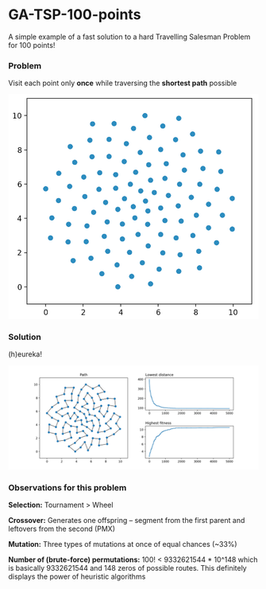# GA-TSP-100-points
A simple example of a fast solution to a hard Travelling Salesman Problem for 100 points!

### Problem
Visit each point only **once** while traversing the **shortest path** possible

![problem-image](images/problem.png)
### Solution
(h)eureka!

![solution-image](images/solution.png)

### Observations for this problem
**Selection:** Tournament > Wheel

**Crossover:** Generates one offspring – segment from the first parent and leftovers from the second (PMX)

**Mutation:** Three types of mutations at once of equal chances (~33%)

**Number of (brute-force) permutations:** 100! < 9332621544 * 10^148 which is basically 9332621544 and 148 zeros of possible routes. This definitely displays the power of heuristic algorithms
